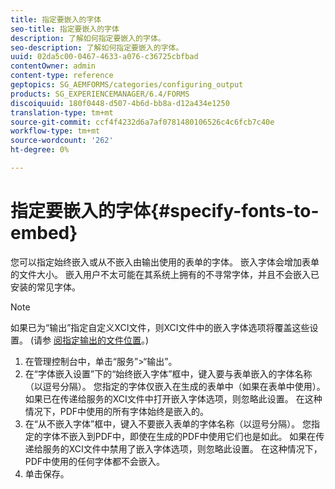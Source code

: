 ```yaml
---
title: 指定要嵌入的字体
seo-title: 指定要嵌入的字体
description: 了解如何指定要嵌入的字体。
seo-description: 了解如何指定要嵌入的字体。
uuid: 02da5c00-0467-4633-a076-c36725cbfbad
contentOwner: admin
content-type: reference
geptopics: SG_AEMFORMS/categories/configuring_output
products: SG_EXPERIENCEMANAGER/6.4/FORMS
discoiquuid: 180f0448-d507-4b6d-bb8a-d12a434e1250
translation-type: tm+mt
source-git-commit: ccf4f4232d6a7af0781480106526c4c6fcb7c40e
workflow-type: tm+mt
source-wordcount: '262'
ht-degree: 0%

---
```



# 指定要嵌入的字体{#specify-fonts-to-embed}

您可以指定始终嵌入或从不嵌入由输出使用的表单的字体。 嵌入字体会增加表单的文件大小。 嵌入用户不太可能在其系统上拥有的不寻常字体，并且不会嵌入已安装的常见字体。

>[!NOTE]
>
>如果已为“输出”指定自定义XCI文件，则XCI文件中的嵌入字体选项将覆盖这些设置。 (请参 [阅指定输出的文件位置](/help/forms/using/admin-help/specify-file-locations-output.md#specify-file-locations-for-output)。)

1. 在管理控制台中，单击“服务”>“输出”。
1. 在“字体嵌入设置”下的“始终嵌入字体”框中，键入要与表单嵌入的字体名称（以逗号分隔）。 您指定的字体仅嵌入在生成的表单中（如果在表单中使用）。 如果已在传递给服务的XCI文件中打开嵌入字体选项，则忽略此设置。 在这种情况下，PDF中使用的所有字体始终是嵌入的。
1. 在“从不嵌入字体”框中，键入不要嵌入表单的字体名称（以逗号分隔）。 您指定的字体不嵌入到PDF中，即使在生成的PDF中使用它们也是如此。 如果在传递给服务的XCI文件中禁用了嵌入字体选项，则忽略此设置。 在这种情况下，PDF中使用的任何字体都不会嵌入。
1. 单击保存。

